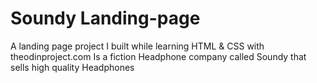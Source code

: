 # Soundy Landing-page

A landing page project I built while learning HTML &amp; CSS with theodinproject.com
Is a fiction Headphone company called Soundy that sells high quality Headphones

